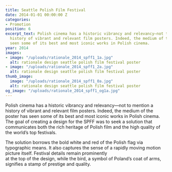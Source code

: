 ```yaml
---
title: Seattle Polish Film Festival
date: 2014-01-01 00:00:00 Z
categories:
- Promotion
position: 6
excerpt_text: Polish cinema has a historic vibrancy and relevancy—not to mention a
  history of vibrant and relevant film posters. Indeed, the medium of the poster has
  seen some of its best and most iconic works in Polish cinema.
year: 2014
images:
- image: "/uploads/rationale_2014_spff1_1a.jpg"
  alt: rationale design seattle polish film festival poster
- image: "/uploads/rationale_2014_spff1_2a.jpg"
  alt: rationale design seattle polish film festival poster
thumb_image:
  image: "/uploads/rationale_2014_spff1_0a.jpg"
  alt: rationale design seattle polish film festival poster
og_image: "/uploads/rationale_2014_spff1_og1a.jpg"
---
```


Polish cinema has a historic vibrancy and relevancy—not to mention a history of vibrant and relevant film posters. Indeed, the medium of the poster has seen some of its best and most iconic works in Polish cinema. 
The goal of creating a design for the SPFF was to seek a solution that communicates both the rich heritage of Polish film  and the high quality of the world’s top festivals.

The solution borrows the bold white and red of the Polish flag via typographic means. It also captures the sense of a rapidly moving motion picture itself. Festival details remain prominently  
at the top of the design, while the bird, a symbol of Poland’s coat of arms, signifies a stamp of prestige and quality.